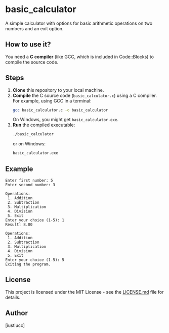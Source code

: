 # basic_calculator

A simple calculator with options for basic arithmetic operations on two numbers and an exit option.

## How to use it?

You need a **C compiler** (like GCC, which is included in Code::Blocks) to compile the source code.

## Steps

1.  **Clone** this repository to your local machine.
2.  **Compile** the C source code (`basic_calculator.c`) using a C compiler. For example, using GCC in a terminal:
    ```bash
    gcc basic_calculator.c -o basic_calculator
    ```
    On Windows, you might get `basic_calculator.exe`.
3.  **Run** the compiled executable:
    ```bash
    ./basic_calculator
    ```
    or on Windows:
    ```bash
    basic_calculator.exe
    ```

## Example

```
Enter first number: 5
Enter second number: 3

Operations:
 1. Addition
 2. Subtraction
 3. Multiplication
 4. Division
 5. Exit
Enter your choice (1-5): 1
Result: 8.00

Operations:
 1. Addition
 2. Subtraction
 3. Multiplication
 4. Division
 5. Exit
Enter your choice (1-5): 5
Exiting the program.
```

## License

This project is licensed under the MIT License - see the [LICENSE.md](../LICENSE) file for details.

## Author 

[iustiucc]
